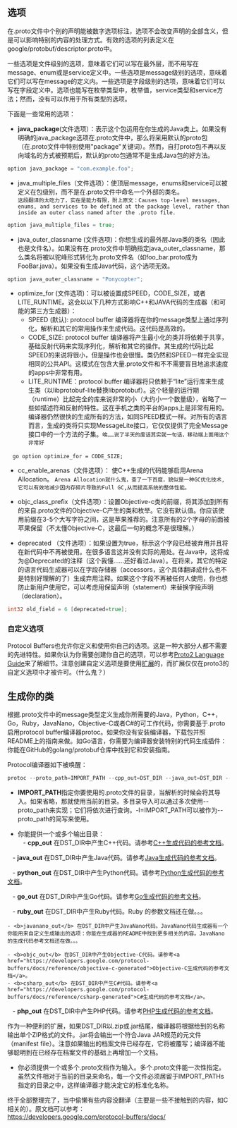## 选项  

在.proto文件中个别的声明能被数字选项标注，选项不会改变声明的全部含义，但是可以影响特别的内容的处理方式。有效的选项的列表定义在google/protobuf/descriptor.proto中。  

一些选项是文件级别的选项，意味着它们可以写在最外层，而不用写在message、enum或是service定义中。一些选项是message级别的选项，意味着它们可以写在message的定义内。一些选项是字段级别的选项，意味着它们可以写在字段定义中。选项也能写在枚举类型中，枚举值，service类型和service方法；然而，没有可以作用于所有类型的选项。  

下面是一些常用的选项：  

* <b>java_package</b>(文件选项）：表示这个包运用在你生成的Java类上。如果没有明确的java_package选项在.proto文件中，那么将采用默认的proto包（在.proto文件中特别使用"package"关键词）。然而，自打proto包不再以反向域名的方式被预期后，默认的proto包通常不是生成Java包的好方法。  

```go
option java_package = "com.example.foo";
```
* java_multiple_files（文件选项）：使顶层message，enums和service可以被定义在包级别，而不是在.proto文件中命名一个外部的类名。  
`这段翻译的太吃力了，实在是能力有限，附上原文：Causes top-level messages, enums, and services to be defined at the package level, rather than inside an outer class named after the .proto file.`  

```go
option java_multiple_files = true;
```

* java_outer_classname (文件选项)：你想生成的最外层Java类的类名（因此也是文件名）。如果没有在.proto文件中明确指定java_outer_classname，那么类名将被以驼峰形式转化为.proto文件名（如foo_bar.proto成为FooBar.java）。如果没有生成Java代码，这个选项无效。  

```go
option java_outer_classname = "Ponycopter";
```

* optimize_for (文件选项)：可以被设置成SPEED，CODE_SIZE，或者LITE_RUNTIME。这会以以下几种方式影响C++和JAVA代码的生成器（和可能的第三方生成器）：  
    - SPEED (默认): protocol buffer 编译器将在你的message类型上通过序列化，解析和其它的常用操作来生成代码。这代码是高效的。  
    - CODE_SIZE: protocol buffer 编译器将产生最小化的类并将依赖于共享，基础反射代码来实现序列化，解析和其它的操作。其生成的代码比起SPEED的来说将很小，但是操作也会很慢。类仍然和SPEED一样完全实现相同的公共API。这模式在包含大量.proto文件和不不需要盲目地追求速度的apps中非常有用。  
    - LITE_RUNTIME：protocol buffer 编译器将只依赖于“lite”运行库来生成生类（以libprotobuf-lite替换libprotobuf）。这个轻量的运行期（runtime）比起完全的库来说非常的小（大约小一个数量级），省略了一些如描述符和反射的特性。这在手机之类的平台的apps上是非常有用的。编译器仍然很快的生成所有的方法，如同SPEED模式一样。对所有的语言而言，生成的类将只实现MessageLite接口，它仅仅提供了完全Message接口中的一个方法的子集。`唉……说了半天的废话其实就一句话，移动端上面用这个非常好`
    
    ```go
    option optimize_for = CODE_SIZE;
    ```
* cc_enable_arenas（文件选项）： 使C++生成的代码能够启用Arena Allocation。
`Arena Allocation就什么鬼，查了一下百度，貌似是一种GC优化技术,它可以有效地减少因内存碎片导致的Full GC,从而提高系统的整体性能。`

* objc_class_prefix（文件选项）：设置Objective-c类的前缀，将其添加到所有的来自.proto文件的Objective-C产生的类和枚举。它没有默认值。你应该使用前缀在3-5个大写字符之间，这是苹果推荐的。注意所有的2个字母的前面被苹果保留（不太懂Objective-C，这最后一句的概念不是很理解。）

* deprecated （文件选项）：如果设置为true，标示这个字段已经被弃用并且将在新代码中不再被使用。在很多语言这并没有实际的用处。在Java中，这将成为@Deprecated的注释（这个我懂……还好看过Java）。在将来，其它的特定的语言代码生成器可以在字段存储器（accessors，这个具体翻译成什么也不是特别好理解的了）生成弃用注释。如果这个字段不再被任何人使用，你也想防止新用户使用它，可以考虑用保留声明（statement）来替换字段声明（declaration）。 

```go
int32 old_field = 6 [deprecated=true];
```

### 自定义选项  

Protocol Buffers也允许你定义和使用你自己的选项。这是一种大部分人都不需要的先进特性。如果你认为你需要创建你自己的选项，可以参考<a href="https://developers.google.com/protocol-buffers/docs/proto#customoptions">Proto2 Language Guide</a>来了解细节。注意创建自定义选项是要使用<a href="https://developers.google.com/protocol-buffers/docs/proto#extensions">扩展</a>的，而扩展仅仅在proto3的自定义选项中才被许可。（什么鬼？）  

## 生成你的类  

根据.proto文件中的message类型定义生成你所需要的Java，Python，C++，Go，Ruby，JavaNano，Objective-C或者C#的可工作代码，你需要基于.proto启用protocol buffer编译器protoc。如果你没有安装编译器，下载包并照README上的指南来做。如Go语言，你需要为编译器安装特别的代码生成插件：你能在GitHub的golang/protobuf仓库中找到它和安装指南。

Protocol编译器如下被唤醒：
```go
protoc --proto_path=IMPORT_PATH --cpp_out=DST_DIR --java_out=DST_DIR --python_out=DST_DIR --go_out=DST_DIR --ruby_out=DST_DIR --javanano_out=DST_DIR --objc_out=DST_DIR --csharp_out=DST_DIR path/to/file.proto
```
* <b>IMPORT_PATH</b>指定你要使用的.proto文件的目录，当解析的时候会将其导入。如果省略，那就使用当前的目录。多目录导入可以通过多次使用--proto_path来实现；它们将依次进行查询。-I=IMPORT_PATH可以被作为--proto_path的简写来使用。

* 你能提供一个或多个输出目录：  
    - <b>cpp_out</b> 在DST_DIR中产生C++代码。请参考<a href="https://developers.google.com/protocol-buffers/docs/reference/cpp-generated">C++生成代码的参考文档</a>。  
    
    - <b>java_out</b> 在DST_DIR中产生Java代码。请参考<a href="https://developers.google.com/protocol-buffers/docs/reference/java-generated">Java生成代码的参考文档</a>。  
    
    - <b>python_out</b> 在DST_DIR中产生Python代码。请参考<a href="https://developers.google.com/protocol-buffers/docs/reference/python-generated">Python生成代码的参考文档</a>。  
    
    - <b>go_out</b> 在DST_DIR中产生Go代码。请参考<a href="https://developers.google.com/protocol-buffers/docs/reference/go-generated">Go生成代码的参考文档</a>。  
    
    - <b>ruby_out</b> 在DST_DIR中产生Ruby代码。Ruby 的参数文档还在做。。。
    
    - <b>javanano_out</b> 在DST_DIR中产生JavaNano代码。JavaNano代码生成器有一个你能用来自定义生成输出的选项：你能在生成器的README中找到更多相关的内容。JavaNano的生成代码参考文档还在做。。。  
    
    - <b>objc_out</b> 在DST_DIR中产生Objective-C代码。请参考<a href="https://developers.google.com/protocol-buffers/docs/reference/objective-c-generated">Objective-C生成代码的参考文档</a>。  
    - <b>csharp_out</b> 在DST_DIR中产生C#代码。请参考<a href="https://developers.google.com/protocol-buffers/docs/reference/csharp-generated">C#生成代码的参考文档</a>。  
    - <b>php_out</b> 在DST_DIR中产生PHP代码。请参考<a href="https://developers.google.com/protocol-buffers/docs/reference/php-generated">PHP生成代码的参考文档</a>。   

作为一种便利的扩展，如果DST_DIR以.zip或.jar结尾，编译器将根据给到的名称输出单个ZIP格式的文件。.jar将会输出一个符合Java JAR规范的元文件（manifest file）。注意如果输出的档案文件已经存在，它将被覆写；编译器不能够聪明到在已经存在档案文件的基础上再增加一个文档。

* 你必须提供一个或多个.proto文档作为输入。多个.proto文件能一次性指定。虽然文件相对于当前的目录来命名，每一个文件必须居留于IMPORT_PATHs指定的目录之中，这样编译器才能决定它的标准化名称。


终于全部整理完了，当中偷懒有些内容没翻译（主要是一些不接触到的内容，如C相关的）。原文档可以参考：  
https://developers.google.com/protocol-buffers/docs/
